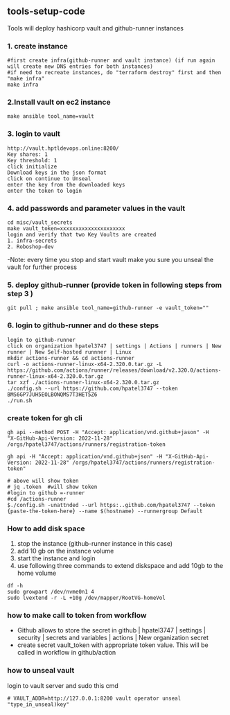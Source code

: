 ## tools-setup-code

Tools will deploy hashicorp vault and github-runner instances

### 1. create instance
```text
#first create infra(github-runner and vault instance) (if run again will create new DNS entries for both instances)
#if need to recreate instances, do "terraform destroy" first and then "make infra"
make infra
```
 ### 2.Install vault on ec2 instance
```text
make ansible tool_name=vault
```
### 3. login to vault
```text
http://vault.hptldevops.online:8200/
Key shares: 1
Key threshold: 1
click initialize
Download keys in the json format
click on continue to Unseal
enter the key from the downloaded keys
enter the token to login
```
### 4. add passwords and parameter values in the vault
```text
cd misc/vault_secrets
make vault_token=xxxxxxxxxxxxxxxxxxxxx
login and verify that two Key Voults are created
1. infra-secrets
2. Roboshop-dev
```
-Note: every time you stop and start vault make you sure you unseal the vault for further process
### 5. deploy github-runner (provide token in following steps from step 3 )
```text
git pull ; make ansible tool_name=github-runner -e vault_token=""
```
### 6. login to github-runner and do these steps
```text
login to github-runner
click on organization hpatel3747 | settings | Actions | runners | New runner | New Self-hosted runnner | Linux
mkdir actions-runner && cd actions-runner
curl -o actions-runner-linux-x64-2.320.0.tar.gz -L https://github.com/actions/runner/releases/download/v2.320.0/actions-runner-linux-x64-2.320.0.tar.gz
tar xzf ./actions-runner-linux-x64-2.320.0.tar.gz
./config.sh --url https://github.com/hpatel3747 --token BMS6GP7JUH5EOLBONQMS7T3HET5Z6
./run.sh
```
### create token for gh cli
```text
gh api --method POST -H "Accept: application/vnd.github+jason" -H
"X-GitHub-Api-Version: 2022-11-28" /orgs/hpatel3747/actions/runners/registration-token

gh api -H "Accept: application/vnd.github+json" -H "X-GitHub-Api-Version: 2022-11-28" /orgs/hpatel3747/actions/runners/registration-token"

# above will show token
# jq .token  #will show token
#login to github =-runner
#cd /actions-runner
$./config.sh -unattnded --url https:..github.com/hpatel3747 --token {paste-the-token-here} --name $(hostname) --runnergroup Default
```
### How to add disk space 
1. stop the instance (github-runner instance in this case)
2. add 10 gb on the instance volume
3. start the instance and login
4. use following three commands to extend diskspace and add 10gb to the home volume
```text
df -h
sudo growpart /dev/nvme0n1 4
sudo lvextend -r -L +10g /dev/mapper/RootVG-homeVol
```
### how to make call to token from workflow
- Github allows to store the secret in github | hpatel3747 | settings | security | secrets and variables | actions | New organization secret
- create secret vault_token with appropriate token value. This will be called in workflow in github/action 
### how to unseal vault
login to vault server and sudo this cmd
```text
# VAULT_ADDR=http://127.0.0.1:8200 vault operator unseal "type_in_unseal)key"
```
